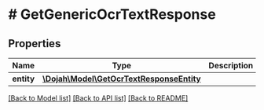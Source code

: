 # # GetGenericOcrTextResponse

## Properties

Name | Type | Description | Notes
------------ | ------------- | ------------- | -------------
**entity** | [**\Dojah\Model\GetOcrTextResponseEntity**](GetOcrTextResponseEntity.md) |  | [optional]

[[Back to Model list]](../../README.md#models) [[Back to API list]](../../README.md#endpoints) [[Back to README]](../../README.md)
